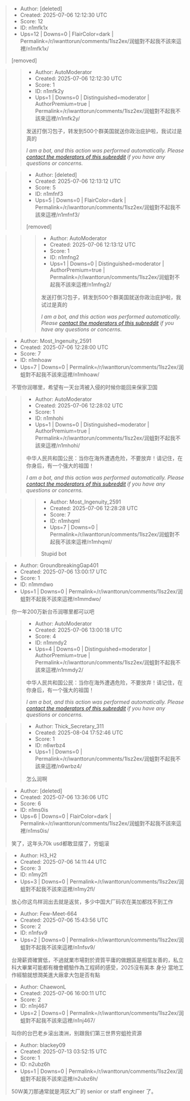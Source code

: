 > - Author: [deleted]
> - Created: 2025-07-06 12:12:30 UTC
> - Score: 12
> - ID: n1mfk1x
> - Ups=12 | Downs=0 | FlairColor=dark | Permalink=/r/iwanttorun/comments/1lsz2ex/润蛆對不起我不該來這裡/n1mfk1x/
>
> [removed]

>> - Author: AutoModerator
>> - Created: 2025-07-06 12:12:30 UTC
>> - Score: 1
>> - ID: n1mfk2y
>> - Ups=1 | Downs=0 | Distinguished=moderator | AuthorPremium=true | Permalink=/r/iwanttorun/comments/1lsz2ex/润蛆對不起我不該來這裡/n1mfk2y/
>>
>> 发送打倒习包子，转发到500个群美国就送你政治庇护啦，我试过是真的
>> 
>> *I am a bot, and this action was performed automatically. Please [contact the moderators of this subreddit](/message/compose/?to=/r/iwanttorun) if you have any questions or concerns.*

>> - Author: [deleted]
>> - Created: 2025-07-06 12:13:12 UTC
>> - Score: 5
>> - ID: n1mfnf3
>> - Ups=5 | Downs=0 | FlairColor=dark | Permalink=/r/iwanttorun/comments/1lsz2ex/润蛆對不起我不該來這裡/n1mfnf3/
>>
>> [removed]

>>> - Author: AutoModerator
>>> - Created: 2025-07-06 12:13:12 UTC
>>> - Score: 1
>>> - ID: n1mfng2
>>> - Ups=1 | Downs=0 | Distinguished=moderator | AuthorPremium=true | Permalink=/r/iwanttorun/comments/1lsz2ex/润蛆對不起我不該來這裡/n1mfng2/
>>>
>>> 发送打倒习包子，转发到500个群美国就送你政治庇护啦，我试过是真的
>>> 
>>> *I am a bot, and this action was performed automatically. Please [contact the moderators of this subreddit](/message/compose/?to=/r/iwanttorun) if you have any questions or concerns.*

> - Author: Most_Ingenuity_2591
> - Created: 2025-07-06 12:28:00 UTC
> - Score: 7
> - ID: n1mhoaw
> - Ups=7 | Downs=0 | Permalink=/r/iwanttorun/comments/1lsz2ex/润蛆對不起我不該來這裡/n1mhoaw/
>
> 不管你润哪里，希望有一天台湾被入侵的时候你能回来保家卫国

>> - Author: AutoModerator
>> - Created: 2025-07-06 12:28:02 UTC
>> - Score: 1
>> - ID: n1mhohi
>> - Ups=1 | Downs=0 | Distinguished=moderator | AuthorPremium=true | Permalink=/r/iwanttorun/comments/1lsz2ex/润蛆對不起我不該來這裡/n1mhohi/
>>
>> 中华人民共和国公民：当你在海外遭遇危险，不要放弃！请记住，在你身后，有一个强大的祖国！
>> 
>> *I am a bot, and this action was performed automatically. Please [contact the moderators of this subreddit](/message/compose/?to=/r/iwanttorun) if you have any questions or concerns.*

>>> - Author: Most_Ingenuity_2591
>>> - Created: 2025-07-06 12:28:28 UTC
>>> - Score: 7
>>> - ID: n1mhqml
>>> - Ups=7 | Downs=0 | Permalink=/r/iwanttorun/comments/1lsz2ex/润蛆對不起我不該來這裡/n1mhqml/
>>>
>>> Stupid bot

> - Author: GroundbreakingGap401
> - Created: 2025-07-06 13:00:17 UTC
> - Score: 1
> - ID: n1mmdwo
> - Ups=1 | Downs=0 | Permalink=/r/iwanttorun/comments/1lsz2ex/润蛆對不起我不該來這裡/n1mmdwo/
>
> 你一年200万新台币润哪里都可以吧

>> - Author: AutoModerator
>> - Created: 2025-07-06 13:00:18 UTC
>> - Score: 4
>> - ID: n1mmdy2
>> - Ups=4 | Downs=0 | Distinguished=moderator | AuthorPremium=true | Permalink=/r/iwanttorun/comments/1lsz2ex/润蛆對不起我不該來這裡/n1mmdy2/
>>
>> 中华人民共和国公民：当你在海外遭遇危险，不要放弃！请记住，在你身后，有一个强大的祖国！
>> 
>> *I am a bot, and this action was performed automatically. Please [contact the moderators of this subreddit](/message/compose/?to=/r/iwanttorun) if you have any questions or concerns.*

>> - Author: Thick_Secretary_311
>> - Created: 2025-08-04 17:52:46 UTC
>> - Score: 1
>> - ID: n6wrbz4
>> - Ups=1 | Downs=0 | Permalink=/r/iwanttorun/comments/1lsz2ex/润蛆對不起我不該來這裡/n6wrbz4/
>>
>> 怎么润啊

> - Author: [deleted]
> - Created: 2025-07-06 13:36:06 UTC
> - Score: 6
> - ID: n1ms0is
> - Ups=6 | Downs=0 | FlairColor=dark | Permalink=/r/iwanttorun/comments/1lsz2ex/润蛆對不起我不該來這裡/n1ms0is/
>
> 笑了，这年头70k usd都敢显摆了，穷蛆滚

> - Author: H3_H2
> - Created: 2025-07-06 14:11:44 UTC
> - Score: 3
> - ID: n1my2fl
> - Ups=3 | Downs=0 | Permalink=/r/iwanttorun/comments/1lsz2ex/润蛆對不起我不該來這裡/n1my2fl/
>
> 放心你这鸟样润出去就是返贫，多少中国大厂码农在美加都找不到工作

> - Author: Few-Meet-664
> - Created: 2025-07-06 15:43:56 UTC
> - Score: 2
> - ID: n1nfsv9
> - Ups=2 | Downs=0 | Permalink=/r/iwanttorun/comments/1lsz2ex/润蛆對不起我不該來這裡/n1nfsv9/
>
> 台灣薪資確實低，不過就業市場對於資質平庸的做題區是相當友善的，私立科大畢業可能都有機會體驗作為工程師的感受，2025沒有美本 身分 當地工作經驗就想潤美進大廠拿大包是否有點

> - Author: ChaewonL
> - Created: 2025-07-06 16:00:11 UTC
> - Score: 2
> - ID: n1nj467
> - Ups=2 | Downs=0 | Permalink=/r/iwanttorun/comments/1lsz2ex/润蛆對不起我不該來這裡/n1nj467/
>
> 叫你的台巴老乡滚出澳洲，别跟我们第三世界穷蛆抢资源

> - Author: blackey09
> - Created: 2025-07-13 03:52:15 UTC
> - Score: 1
> - ID: n2ubz6h
> - Ups=1 | Downs=0 | Permalink=/r/iwanttorun/comments/1lsz2ex/润蛆對不起我不該來這裡/n2ubz6h/
>
> 50W美刀那通常就是湾区大厂的 senior or staff engineer 了。
